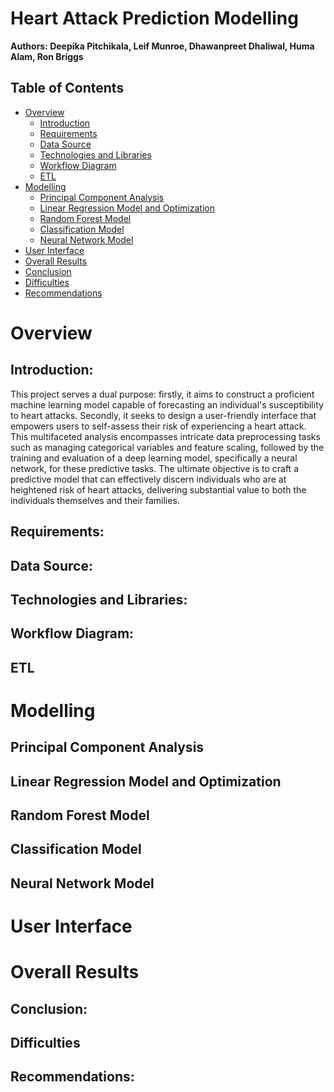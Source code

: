 # Heart Attack Prediction Modelling

**Authors: Deepika Pitchikala, Leif Munroe, Dhawanpreet Dhaliwal, Huma Alam, Ron Briggs**

## Table of Contents

- [Overview](#overview)
  - [Introduction](#introduction)
  - [Requirements](#requirements)
  - [Data Source](#data-source)
  - [Technologies and Libraries](#technologies-and-libraries)
  - [Workflow Diagram](#workflow-diagram)
  - [ETL](#etl)
- [Modelling](#modelling)
  - [Principal Component Analysis](#principal-component-analysis)
  - [Linear Regression Model and Optimization](#linear-regression-model-and-optimization)
  - [Random Forest Model](#random-forest-model)
  - [Classification Model](#classification-model)
  - [Neural Network Model](#neural-network-model)
- [User Interface](#user-interface)
- [Overall Results](#overall-results)
- [Conclusion](#conclusion)
- [Difficulties](#difficulties)
- [Recommendations](#recommendations)

# Overview

## Introduction:

This project serves a dual purpose: firstly, it aims to construct a proficient machine learning model capable of forecasting an individual's susceptibility to heart attacks. Secondly, it seeks to design a user-friendly interface that empowers users to self-assess their risk of experiencing a heart attack. This multifaceted analysis encompasses intricate data preprocessing tasks such as managing categorical variables and feature scaling, followed by the training and evaluation of a deep learning model, specifically a neural network, for these predictive tasks. The ultimate objective is to craft a predictive model that can effectively discern individuals who are at heightened risk of heart attacks, delivering substantial value to both the individuals themselves and their families.

## Requirements:


## Data Source:


## Technologies and Libraries:


## Workflow Diagram:


## ETL


# Modelling

## Principal Component Analysis

## Linear Regression Model and Optimization

## Random Forest Model

## Classification Model

## Neural Network Model

# User Interface


# Overall Results

## Conclusion:

## Difficulties

## Recommendations:


